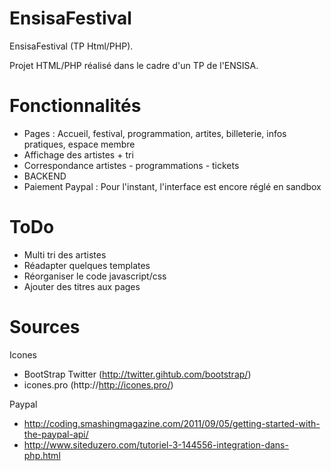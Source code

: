 EnsisaFestival
==============

EnsisaFestival (TP Html/PHP).

Projet HTML/PHP réalisé dans le cadre d'un TP de l'ENSISA.


Fonctionnalités
===============
- Pages : Accueil, festival, programmation, artites, billeterie, infos pratiques, espace membre
- Affichage des artistes + tri
- Correspondance artistes - programmations - tickets
- BACKEND
- Paiement Paypal : Pour l'instant, l'interface est encore réglé en sandbox


ToDo
====
- Multi tri des artistes
- Réadapter quelques templates
- Réorganiser le code javascript/css
- Ajouter des titres aux pages


Sources
=======

Icones
- BootStrap Twitter (http://twitter.gihtub.com/bootstrap/)
- icones.pro (http://http://icones.pro/)

Paypal
- http://coding.smashingmagazine.com/2011/09/05/getting-started-with-the-paypal-api/
- http://www.siteduzero.com/tutoriel-3-144556-integration-dans-php.html